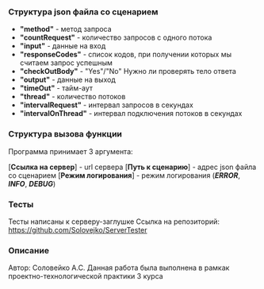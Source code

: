 ### Структура json файла со сценарием
* **"method"** - метод запроса
* **"countRequest"** - количество запросов с одного потока
* **"input"** - данные на вход
* **"responseCodes"** - список кодов, при получении которых мы считаем запрос успешным
* **"checkOutBody"** - "Yes"/"No" Нужно ли проверять тело ответа
* **"output"** - данные на выход
* **"timeOut"** - тайм-аут
* **"thread"** - количество потоков
* **"intervalRequest"** - интервал запросов в секундах
* **"intervalOnThread"** - интервал подключения потоков в секундах

### Структура вызова функции
Программа принимает 3 аргумента:

[**Ссылка на сервер**] - url сервера
[**Путь к сценарию**] - адрес json файла со сценарием
[**Режим логирования**] - режим логирования (***ERROR***, ***INFO***, ***DEBUG***)

### Тесты
Тесты написаны к серверу-заглушке
Ссылка на репозиторий: https://github.com/Solovejko/ServerTester

### Описание
Автор: Соловейко А.С.
Данная работа была выполнена в рамкак проектно-технологической практики 3 курса 